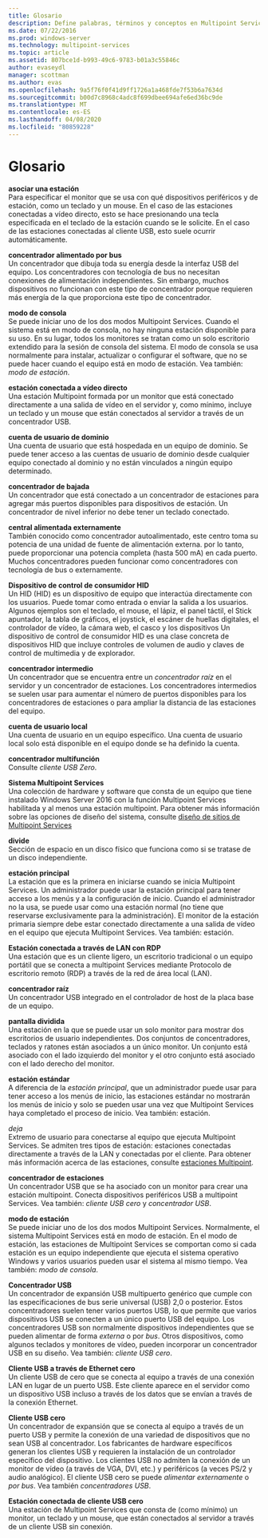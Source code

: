 ```yaml
---
title: Glosario
description: Define palabras, términos y conceptos en Multipoint Services
ms.date: 07/22/2016
ms.prod: windows-server
ms.technology: multipoint-services
ms.topic: article
ms.assetid: 807bce1d-b993-49c6-9783-b01a3c55846c
author: evaseydl
manager: scottman
ms.author: evas
ms.openlocfilehash: 9a5f76f0f41d9ff1726a1a468fde7f53b6a7634d
ms.sourcegitcommit: b00d7c8968c4adc8f699dbee694afe6ed36bc9de
ms.translationtype: MT
ms.contentlocale: es-ES
ms.lasthandoff: 04/08/2020
ms.locfileid: "80859228"
---
```

# <a name="glossary"></a>Glosario
**asociar una estación**  
Para especificar el monitor que se usa con qué dispositivos periféricos y de estación, como un teclado y un mouse. En el caso de las estaciones conectadas a vídeo directo, esto se hace presionando una tecla especificada en el teclado de la estación cuando se le solicite. En el caso de las estaciones conectadas al cliente USB, esto suele ocurrir automáticamente.  
  
**concentrador alimentado por bus**  
Un concentrador que dibuja toda su energía desde la interfaz USB del equipo. Los concentradores con tecnología de bus no necesitan conexiones de alimentación independientes. Sin embargo, muchos dispositivos no funcionan con este tipo de concentrador porque requieren más energía de la que proporciona este tipo de concentrador.  
  
**modo de consola**  
Se puede iniciar uno de los dos modos Multipoint Services. Cuando el sistema está en modo de consola, no hay ninguna estación disponible para su uso. En su lugar, todos los monitores se tratan como un solo escritorio extendido para la sesión de consola del sistema. El modo de consola se usa normalmente para instalar, actualizar o configurar el software, que no se puede hacer cuando el equipo está en modo de estación. Vea también: *modo de estación*.  
  
**estación conectada a vídeo directo**  
Una estación Multipoint formada por un monitor que está conectado directamente a una salida de vídeo en el servidor y, como mínimo, incluye un teclado y un mouse que están conectados al servidor a través de un concentrador USB.  
  
**cuenta de usuario de dominio**  
Una cuenta de usuario que está hospedada en un equipo de dominio. Se puede tener acceso a las cuentas de usuario de dominio desde cualquier equipo conectado al dominio y no están vinculados a ningún equipo determinado.  
  
**concentrador de bajada**  
Un concentrador que está conectado a un concentrador de estaciones para agregar más puertos disponibles para dispositivos de estación. Un concentrador de nivel inferior no debe tener un teclado conectado.  
  
**central alimentada externamente**  
También conocido como concentrador autoalimentado, este centro toma su potencia de una unidad de fuente de alimentación externa. por lo tanto, puede proporcionar una potencia completa (hasta 500 mA) en cada puerto. Muchos concentradores pueden funcionar como concentradores con tecnología de bus o externamente.  
  
**Dispositivo de control de consumidor HID**  
Un HID (HID) es un dispositivo de equipo que interactúa directamente con los usuarios. Puede tomar como entrada o enviar la salida a los usuarios. Algunos ejemplos son el teclado, el mouse, el lápiz, el panel táctil, el Stick apuntador, la tabla de gráficos, el joystick, el escáner de huellas digitales, el controlador de vídeo, la cámara web, el casco y los dispositivos Un dispositivo de control de consumidor HID es una clase concreta de dispositivos HID que incluye controles de volumen de audio y claves de control de multimedia y de explorador.  
  
**concentrador intermedio**  
Un concentrador que se encuentra entre un *concentrador raíz* en el servidor y un concentrador de estaciones. Los concentradores intermedios se suelen usar para aumentar el número de puertos disponibles para los concentradores de estaciones o para ampliar la distancia de las estaciones del equipo.  
  
**cuenta de usuario local**  
Una cuenta de usuario en un equipo específico. Una cuenta de usuario local solo está disponible en el equipo donde se ha definido la cuenta.  
  
**concentrador multifunción**  
Consulte *cliente USB Zero*.  
  
**Sistema Multipoint Services**  
Una colección de hardware y software que consta de un equipo que tiene instalado Windows Server 2016 con la función Multipoint Services habilitada y al menos una estación multipoint. Para obtener más información sobre las opciones de diseño del sistema, consulte [diseño de sitios de Multipoint Services](MultiPoint-services-Site-Planning.md)  
  
**divide**  
Sección de espacio en un disco físico que funciona como si se tratase de un disco independiente.  
  
**estación principal**  
La estación que es la primera en iniciarse cuando se inicia Multipoint Services. Un administrador puede usar la estación principal para tener acceso a los menús y a la configuración de inicio. Cuando el administrador no la usa, se puede usar como una estación normal (no tiene que reservarse exclusivamente para la administración). El monitor de la estación primaria siempre debe estar conectado directamente a una salida de vídeo en el equipo que ejecuta Multipoint Services. Vea también: estación.  
  
**Estación conectada a través de LAN con RDP**  
Una estación que es un cliente ligero, un escritorio tradicional o un equipo portátil que se conecta a multipoint Services mediante Protocolo de escritorio remoto (RDP) a través de la red de área local (LAN).  
  
**concentrador raíz**  
Un concentrador USB integrado en el controlador de host de la placa base de un equipo.  
  
**pantalla dividida**  
Una estación en la que se puede usar un solo monitor para mostrar dos escritorios de usuario independientes. Dos conjuntos de concentradores, teclados y ratones están asociados a un único monitor. Un conjunto está asociado con el lado izquierdo del monitor y el otro conjunto está asociado con el lado derecho del monitor.  
  
**estación estándar**  
A diferencia de la *estación principal*, que un administrador puede usar para tener acceso a los menús de inicio, las estaciones estándar no mostrarán los menús de inicio y solo se pueden usar una vez que Multipoint Services haya completado el proceso de inicio. Vea también: estación.  
  
*deja*  
Extremo de usuario para conectarse al equipo que ejecuta Multipoint Services. Se admiten tres tipos de estación: estaciones conectadas directamente a través de la LAN y conectadas por el cliente. Para obtener más información acerca de las estaciones, consulte [estaciones Multipoint](MultiPoint-services-Stations.md).  
  
**concentrador de estaciones**  
Un concentrador USB que se ha asociado con un monitor para crear una estación multipoint. Conecta dispositivos periféricos USB a multipoint Services. Vea también: *cliente USB cero* y *concentrador USB*.  
  
**modo de estación**  
Se puede iniciar uno de los dos modos Multipoint Services. Normalmente, el sistema Multipoint Services está en modo de estación. En el modo de estación, las estaciones de Multipoint Services se comportan como si cada estación es un equipo independiente que ejecuta el sistema operativo Windows y varios usuarios pueden usar el sistema al mismo tiempo. Vea también: *modo de consola*.  
  
**Concentrador USB**  
Un concentrador de expansión USB multipuerto genérico que cumple con las especificaciones de bus serie universal (USB) 2,0 o posterior. Estos concentradores suelen tener varios puertos USB, lo que permite que varios dispositivos USB se conecten a un único puerto USB del equipo. Los concentradores USB son normalmente dispositivos independientes que se pueden alimentar de forma *externa* o por *bus*. Otros dispositivos, como algunos teclados y monitores de vídeo, pueden incorporar un concentrador USB en su diseño. Vea también: *cliente USB cero*.  
  
**Cliente USB a través de Ethernet cero**  
Un cliente USB de cero que se conecta al equipo a través de una conexión LAN en lugar de un puerto USB. Este cliente aparece en el servidor como un dispositivo USB incluso a través de los datos que se envían a través de la conexión Ethernet.  
  
**Cliente USB cero**  
Un concentrador de expansión que se conecta al equipo a través de un puerto USB y permite la conexión de una variedad de dispositivos que no sean USB al concentrador. Los fabricantes de hardware específicos generan los clientes USB y requieren la instalación de un controlador específico del dispositivo. Los clientes USB no admiten la conexión de un monitor de vídeo (a través de VGA, DVI, etc.) y periféricos (a veces PS/2 y audio analógico). El cliente USB cero se puede *alimentar externamente* o *por bus*. Vea también *concentradores USB*.  
  
**Estación conectada de cliente USB cero**  
Una estación de Multipoint Services que consta de (como mínimo) un monitor, un teclado y un mouse, que están conectados al servidor a través de un cliente USB sin conexión.  
  
